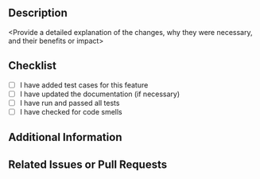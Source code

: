 ## Description
<Provide a detailed explanation of the changes, why they were necessary, and their benefits or impact>
<Explain the problem you are fixing or the feature you are adding>

## Checklist
- [ ] I have added test cases for this feature
- [ ] I have updated the documentation (if necessary)
- [ ] I have run and passed all tests
- [ ] I have checked for code smells

## Additional Information
<Provide any additional information or context if necessary>

## Related Issues or Pull Requests
<Specify related issues or pull requests if any>
